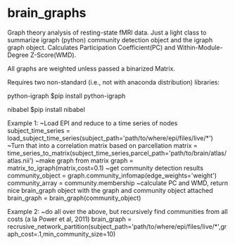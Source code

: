 # brain_graphs
Graph theory analysis of resting-state fMRI data. Just a light class to summarize igraph (python) community detection object and the igraph graph object. Calculates Participation Coefficient(PC) and Within-Module-Degree Z-Score(WMD). 

All graphs are weighted unless passed a binarized Matrix.

Requires two non-standard (i.e., not with anaconda distribution) libraries:

python-igraph $pip install python-igraph

nibabel $pip install nibabel

Example 1:
~Load EPI and reduce to a time series of nodes
subject_time_series = load_subject_time_series(subject_path='path/to/where/epi/files/live/*')
~Turn that into a correlation matrix based on parcellation
matrix = time_series_to_matrix(subject_time_series,parcel_path='path/to/brain/atlas/atlas.nii')
~make graph from matrix
graph = matrix_to_igraph(matrix,cost=0.1)
~get community detection results
community_object = graph.community_infomap(edge_weights='weight')
community_array = community.membership
~calculate PC and WMD, return nice brain_graph object with the graph and community object attached
brain_graph = brain_graph(community_object)

Example 2:
~do all over the above, but recursively find communities from all costs (a la Power et al, 2011)
brain_graph = recrusive_network_partition(subject_path='path/to/where/epi/files/live/*',graph_cost=.1,min_community_size=10)
